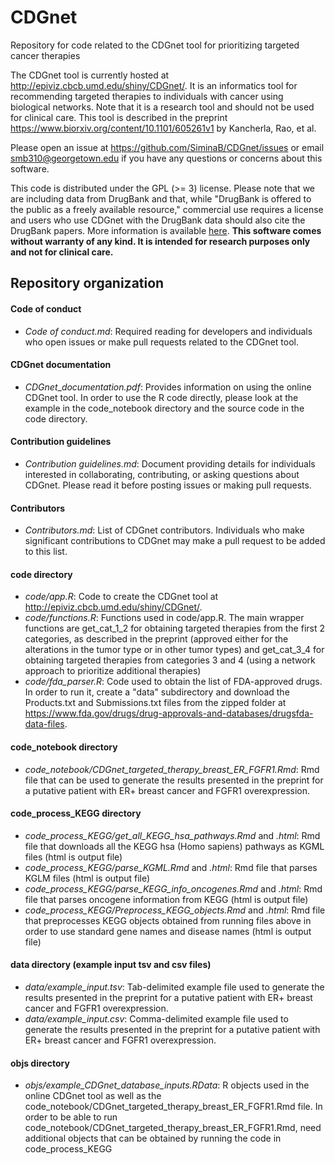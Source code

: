 # CDGnet

Repository for code related to the CDGnet tool for prioritizing targeted cancer therapies

The CDGnet tool is currently hosted at http://epiviz.cbcb.umd.edu/shiny/CDGnet/. It is an informatics tool for recommending targeted therapies to individuals with cancer using biological networks. Note that it is a research tool and should not be used for clinical care.
This tool is described in the preprint https://www.biorxiv.org/content/10.1101/605261v1 by Kancherla, Rao, et al.

Please open an issue at https://github.com/SiminaB/CDGnet/issues or email smb310@georgetown.edu if you have any questions or concerns about this software.

This code is distributed under the GPL (>= 3) license. Please note that we are including data from DrugBank and that, while "DrugBank is offered to the public as a freely available resource," commercial use requires a license and
users who use CDGnet with the DrugBank data should also cite the DrugBank papers. More information is available [here](https://www.drugbank.ca/).
**This software comes without warranty of any kind. It is intended for research purposes only and not for clinical care.**

## Repository organization

#### Code of conduct
* _Code of conduct.md_: Required reading for developers and individuals who open issues or make pull requests related to the CDGnet tool.
#### CDGnet documentation
* _CDGnet_\__documentation.pdf_: Provides information on using the online CDGnet tool. In order to use the R code directly, please look at the example in the code_notebook directory and the source code in the code directory.
#### Contribution guidelines
* *Contribution guidelines.md*: Document providing details for individuals interested in collaborating, contributing, or asking questions about CDGnet. Please read it before posting issues or making pull requests.
#### Contributors
* *Contributors.md*: List of CDGnet contributors. Individuals who make significant contributions to CDGnet may make a pull request to be added to this list.
#### code directory
* *code/app.R*: Code to create the CDGnet tool at http://epiviz.cbcb.umd.edu/shiny/CDGnet/.
* *code/functions.R*: Functions used in code/app.R. The main wrapper functions are get_cat_1_2 for obtaining targeted therapies from the first 2 categories, as described in the 
preprint (approved either for the alterations in the tumor type or in other tumor types) and get_cat_3_4 for obtaining targeted therapies from categories 3 and 4 (using a network
approach to prioritize additional therapies)
* *code/fda_parser.R*: Code used to obtain the list of FDA-approved drugs. In order to run it, create a "data" subdirectory and download the Products.txt and Submissions.txt files from the zipped folder at https://www.fda.gov/drugs/drug-approvals-and-databases/drugsfda-data-files.
#### code_notebook directory
* *code_notebook/CDGnet_targeted_therapy_breast_ER_FGFR1.Rmd*: Rmd file that can be used to generate the results presented in the preprint for a putative patient with ER+ breast cancer and FGFR1 overexpression.
#### code_process_KEGG directory
* *code_process_KEGG/get_all_KEGG_hsa_pathways.Rmd* and *.html*: Rmd file that downloads all the KEGG hsa (Homo sapiens) pathways as KGML files (html is output file)
* *code_process_KEGG/parse_KGML.Rmd* and *.html*: Rmd file that parses KGLM files (html is output file)
* *code_process_KEGG/parse_KEGG_info_oncogenes.Rmd* and *.html*: Rmd file that parses oncogene information from KEGG (html is output file)
* *code_process_KEGG/Preprocess_KEGG_objects.Rmd* and *.html*: Rmd file that preprocesses KEGG objects obtained from running files above in order to use standard gene names and disease names (html is output file)
#### data directory (example input tsv and csv files)
* *data/example_input.tsv*: Tab-delimited example file used to generate the results presented in the preprint for a putative patient with ER+ breast cancer and FGFR1 overexpression.
* *data/example_input.csv*: Comma-delimited example file used to generate the results presented in the preprint for a putative patient with ER+ breast cancer and FGFR1 overexpression.
#### objs directory
* *objs/example_CDGnet_database_inputs.RData*: R objects used in the online CDGnet tool as well as the code_notebook/CDGnet_targeted_therapy_breast_ER_FGFR1.Rmd file. In order to be able to run code_notebook/CDGnet_targeted_therapy_breast_ER_FGFR1.Rmd, need additional objects that can be obtained
by running the code in code_process_KEGG


